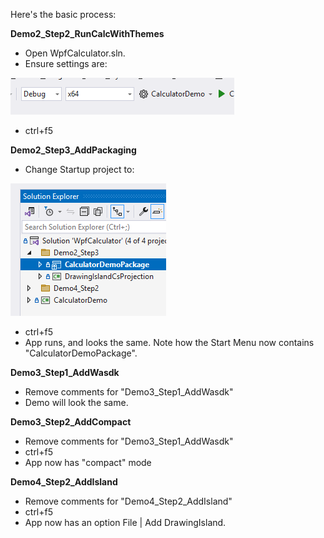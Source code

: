 
Here's the basic process:

**Demo2_Step2_RunCalcWithThemes**
* Open WpfCalculator.sln.
* Ensure settings are: 

![alt text](img/image.png)

* ctrl+f5

**Demo2_Step3_AddPackaging**
* Change Startup project to:

![alt text](img/image-1.png)

* ctrl+f5
* App runs, and looks the same.  Note how the Start Menu now contains "CalculatorDemoPackage".

**Demo3_Step1_AddWasdk**
* Remove comments for "Demo3_Step1_AddWasdk"
* Demo will look the same.


**Demo3_Step2_AddCompact**
* Remove comments for "Demo3_Step1_AddWasdk"
* ctrl+f5
* App now has "compact" mode

**Demo4_Step2_AddIsland**
* Remove comments for "Demo4_Step2_AddIsland"
* ctrl+f5
* App now has an option File | Add DrawingIsland.



